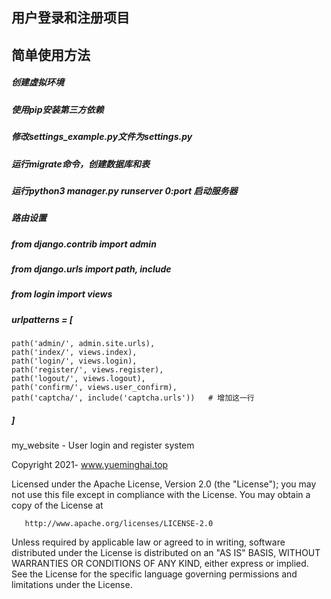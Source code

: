 ## 用户登录和注册项目

## 简单使用方法
##### 创建虚拟环境
##### 使用pip安装第三方依赖
##### 修改settings_example.py文件为settings.py
##### 运行migrate命令，创建数据库和表
##### 运行python3 manager.py runserver 0:port 启动服务器


##### 路由设置
##### from django.contrib import admin
##### from django.urls import path, include
##### from login import views

##### urlpatterns = [
    path('admin/', admin.site.urls),
    path('index/', views.index),
    path('login/', views.login),
    path('register/', views.register),
    path('logout/', views.logout),
    path('confirm/', views.user_confirm),
    path('captcha/', include('captcha.urls'))   # 增加这一行
##### ]


my_website - User login and register system

   Copyright 2021- www.yueminghai.top

   Licensed under the Apache License, Version 2.0 (the "License");
   you may not use this file except in compliance with the License.
   You may obtain a copy of the License at

       http://www.apache.org/licenses/LICENSE-2.0

   Unless required by applicable law or agreed to in writing, software
   distributed under the License is distributed on an "AS IS" BASIS,
   WITHOUT WARRANTIES OR CONDITIONS OF ANY KIND, either express or implied.
   See the License for the specific language governing permissions and
   limitations under the License.